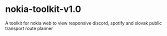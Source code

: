 # nokia-toolkit-v1.0
 A toolkit for nokia web to view responsive discord, spotify and slovak public transport route planner
